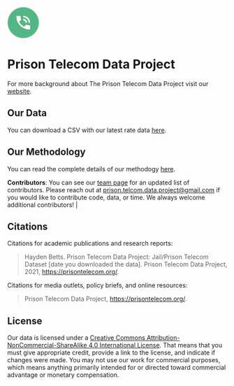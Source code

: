 
![logo](https://raw.githubusercontent.com/PTDP/data/main/logo.png)

# Prison Telecom Data Project

For more background about The Prison Telecom Data Project visit our [website](https://prisontelecom.org).

## Our Data 

You can download a CSV with our latest rate data [here](https://github.com/PTDP/data/blob/main/data/rates.md).

## Our Methodology  
You can read the complete details of our methodogy [here](https://prisontelecom.org/methods).

**Contributors**: You can see our [team page](https://prisontelecom.org/team) for an updated list of contributors. Please reach out at prison.telcom.data.project@gmail.com if you would like to contribute code, data, or time. We always welcome additional contributors!                                                                              |

## Citations

Citations for academic publications and research reports:

> Hayden Betts. Prison Telecom Data Project: Jail/Prison Telecom Dataset [date you downloaded the data]. Prison Telecom Data Project, 2021, https://prisontelecom.org/.

Citations for media outlets, policy briefs, and online resources:

> Prison Telecom Data Project, https://prisontelecom.org/.

## License 
Our data is licensed under a [Creative Commons Attribution-NonCommercial-ShareAlike 4.0 International License](https://creativecommons.org/licenses/by-nc-sa/4.0/). That means that you must give appropriate credit, provide a link to the license, and indicate if changes were made. You may not use our work for commercial purposes, which means anything primarily intended for or directed toward commercial advantage or monetary compensation. 
